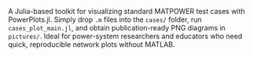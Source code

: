 A Julia-based toolkit for visualizing standard MATPOWER test cases with PowerPlots.jl. Simply drop `.m` files into the `cases/` folder, run `cases_plot_main.jl`, and obtain publication-ready PNG diagrams in `pictures/`. Ideal for power-system researchers and educators who need quick, reproducible network plots without MATLAB.
